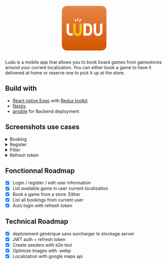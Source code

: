 <h1 align="center" row>
    <img src="frontend/assets/ludu_logo.png" width="150" height="" />
</h1>

<p>Ludu is a mobile app that allows you to book board games from gamestores around your current localization. You can either book a game to have it delivered at home or reserve one to pick it up at the store.</p>

## Build with

- [React native Expo](https://reactnative.dev/) with [Redux toolkit](https://redux-toolkit.js.org/)
- [Nestjs](https://nestjs.com/)
- [ansible](https://www.ansible.com/) for Backend deployment

## Screenshots use cases

<details>
  <summary>Booking</summary>

<table>
  <tr>
    <td><img src="./doc/booking.gif" /></td>
  </tr>
</table>

</details>

<details>
  <summary>Register</summary>

<table>
  <tr>
    <td><img src="./doc/register.gif" height="600" /></td>
  </tr>
</table>

</details>

<details>
  <summary>Filter</summary>

<table>
  <tr>
    <td><img src="./doc/token.gif" /></td>
  </tr>
</table>

</details>

<details>
  <summary>Refresh token</summary>

<table>
  <tr>
    <td><img src="./doc/token.gif" /></td>
  </tr>
</table>

</details>

## Fonctionnal Roadmap

- [x] Login / register / edit user information
- [x] List available game in user current localization
- [x] Book a game from a store. Either
- [x] List all bookings from current user
- [x] Auto login with refresh token

## Technical Roadmap

- [x] deploiement générique sans surcharger le stockage server
- [x] JWT auth + refresh token
- [x] Create seeders with e2e test
- [x] Optimize images with .webp
- [x] Localization with google maps api
